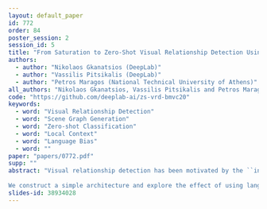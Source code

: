 ```yaml
---
layout: default_paper
id: 772
order: 84
poster_session: 2
session_id: 5
title: "From Saturation to Zero-Shot Visual Relationship Detection Using Local Context"
authors:
  - author: "Nikolaos Gkanatsios (DeepLab)"
  - author: "Vassilis Pitsikalis (DeepLab)"
  - author: "Petros Maragos (National Technical University of Athens)"
all_authors: "Nikolaos Gkanatsios, Vassilis Pitsikalis and Petros Maragos"
code: "https://github.com/deeplab-ai/zs-vrd-bmvc20"
keywords:
  - word: "Visual Relationship Detection"
  - word: "Scene Graph Generation"
  - word: "Zero-shot Classification"
  - word: "Local Context"
  - word: "Language Bias"
  - word: ""
paper: "papers/0772.pdf"
supp: ""
abstract: "Visual relationship detection has been motivated by the ``insufficiency of objects to describe rich visual knowledge''. However, we find that training and testing on current popular datasets may not support such statements; most approaches can be outperformed by a naive image-agnostic baseline that fuses language and spatial features. We visualize the errors of numerous existing detectors, to discover that most of them are caused by the coexistence and penalization of antagonizing predicates that could describe the same interaction. Such annotations hurt the dataset's causality and models tend to overfit the dataset biases, resulting in a saturation of accuracy to artificially low levels.
		
We construct a simple architecture and explore the effect of using language on generalization. Then, we introduce adaptive local-context-aware classifiers, that are built on-the-fly based on the objects' categories. To improve context awareness, we mine and learn predicate synonyms, i.e. different predicates that could equivalently hold, and apply a distillation-like loss that forces synonyms to have similar classifiers and scores. The last also serves as a regularizer that mitigates the dominance of the most frequent classes, enabling zero-shot generalization. We evaluate predicate accuracy on existing and novel test scenarios to display state-of-the-art results over prior biased baselines."
slides-id: 38934028
---
```

